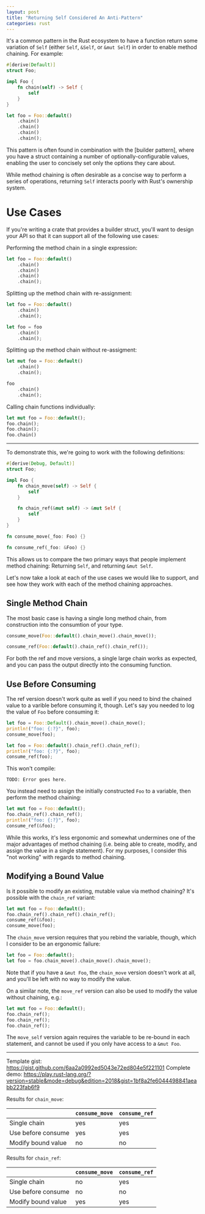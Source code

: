 ```yaml
---
layout: post
title: "Returning Self Considered An Anti-Pattern"
categories: rust
---
```


It's a common pattern in the Rust ecosystem to have a function return some variation of `Self` (either `Self`, `&Self`, or `&mut Self`) in order to enable method chaining. For example:

```rust
#[derive(Default)]
struct Foo;

impl Foo {
    fn chain(self) -> Self {
        self
    }
}

let foo = Foo::default()
    .chain()
    .chain()
    .chain()
    .chain();
```

This pattern is often found in combination with the [builder pattern], where you have a struct containing a number of optionally-configurable values, enabling the user to concisely set only the options they care about.

While method chaining is often desirable as a concise way to perform a series of operations, returning `Self` interacts poorly with Rust's ownership system.

# Use Cases

If you're writing a crate that provides a builder struct, you'll want to design your API so that it can support all of the following use cases:

Performing the method chain in a single expression:

```rust
let foo = Foo::default()
    .chain()
    .chain()
    .chain()
    .chain();
```

Splitting up the method chain with re-assignment:

```rust
let foo = Foo::default()
    .chain()
    .chain();

let foo = foo
    .chain()
    .chain();
```

Splitting up the method chain without re-assigment:

```rust
let mut foo = Foo::default()
    .chain()
    .chain();

foo
    .chain()
    .chain();
```

Calling chain functions individually:

```rust
let mut foo = Foo::default();
foo.chain();
foo.chain();
foo.chain()
```

---

To demonstrate this, we're going to work with the following definitions:

```rust
#[derive(Debug, Default)]
struct Foo;

impl Foo {
    fn chain_move(self) -> Self {
        self
    }

    fn chain_ref(&mut self) -> &mut Self {
        self
    }
}

fn consume_move(_foo: Foo) {}

fn consume_ref(_foo: &Foo) {}
```

This allows us to compare the two primary ways that people implement method chaining: Returning `Self`, and returning `&mut Self`.

Let's now take a look at each of the use cases we would like to support, and see how they work with each of the method chaining approaches.

## Single Method Chain

The most basic case is having a single long method chain, from construction into the consumtion of your type.

```rust
consume_move(Foo::default().chain_move().chain_move());
```

```rust
consume_ref(Foo::default().chain_ref().chain_ref());
```

For both the ref and move versions, a single large chain works as expected, and you can pass the output directly into the consuming function.

## Use Before Consuming

The ref version doesn't work quite as well if you need to bind the chained value to a varible before consuming it, though. Let's say you needed to log the value of `Foo` before consuming it:

```rust
let foo = Foo::Default().chain_move().chain_move();
println!("foo: {:?}", foo);
consume_move(foo);
```

```rust
let foo = Foo::default().chain_ref().chain_ref();
println!("foo: {:?}", foo);
consume_ref(foo);
```

This won't compile:

```
TODO: Error goes here.
```

You instead need to assign the initially constructed `Foo` to a variable, then perform the method chaining:

```rust
let mut foo = Foo::default();
foo.chain_ref().chain_ref();
println!("foo: {:?}", foo);
consume_ref(&foo);
```

While this works, it's less ergonomic and somewhat undermines one of the major advantages of method chaining (i.e. being able to create, modify, and assign the value in a single statement). For my purposes, I consider this "not working" with regards to method chaining.

## Modifying a Bound Value

Is it possible to modify an existing, mutable value via method chaining? It's possible with the `chain_ref` variant:

```rust
let mut foo = Foo::default();
foo.chain_ref().chain_ref().chain_ref();
consume_ref(&foo);
consume_move(foo);
```

The `chain_move` version requires that you rebind the variable, though, which I consider to be an ergonomic failure:

```rust
let foo = Foo::default();
let foo = foo.chain_move().chain_move().chain_move();
```

Note that if you have a `&mut Foo`, the `chain_move` version doesn't work at all, and you'll be left with no way to modify the value.

On a similar note, the `move_ref` version can also be used to modify the value without chaining, e.g.:

```rust
let mut foo = Foo::default();
foo.chain_ref();
foo.chain_ref();
foo.chain_ref();
```

The `move_self` version again requires the variable to be re-bound in each statement, and cannot be used if you only have access to a `&mut Foo`.

---

Template gist: https://gist.github.com/6aa2a0992ed5043e72ed804e5f221101
Complete demo: https://play.rust-lang.org/?version=stable&mode=debug&edition=2018&gist=1bf8a2fe6044498841aeabb223fab6f9

Results for `chain_move`:

|                    | `consume_move` | `consume_ref` |
|--------------------|----------------|---------------|
| Single chain       | yes            | yes           |
| Use before consume | yes            | yes           |
| Modify bound value | no             | no            |

Results for `chain_ref`:

|                    | `consume_move` | `consume_ref` |
|--------------------|----------------|---------------|
| Single chain       | no             | yes           |
| Use before consume | no             | no            |
| Modify bound value | yes            | yes           |
